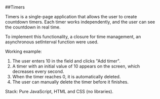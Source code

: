 ##Timers 

Timers is a single-page application that allows the user to create countdown timers.
Each timer works independently, and the user can see the countdown in real time.

To implement this functionality, a closure for time management, an asynchronous setInterval function were used.

Working example:
1. The user enters 10 in the field and clicks "Add timer".
2. A timer with an initial value of 10 appears on the screen, which decreases every second.
3. When the timer reaches 0, it is automatically deleted.
4. The user can manually delete the timer before it finishes.

Stack: Pure JavaScript, HTML and CSS (no libraries).
